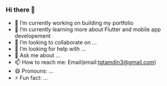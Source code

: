 ### Hi there 👋

- 🔭 I’m currently working on building my portfolio
- 🌱 I’m currently learning more about Flutter and mobile app developement
- 👯 I’m looking to collaborate on ...
- 🤔 I’m looking for help with ...
- 💬 Ask me about ...
- 📫 How to reach me: Email(email:tgtamdin3@gmail.com)
- 😄 Pronouns: ...
- ⚡ Fun fact: ...
